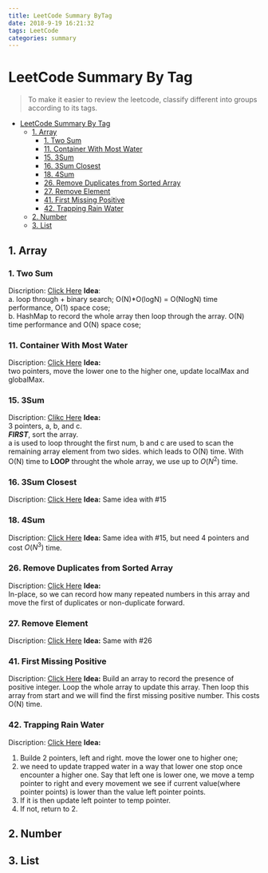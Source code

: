 ```yaml
---
title: LeetCode Summary ByTag
date: 2018-9-19 16:21:32
tags: LeetCode
categories: summary
---
```


# LeetCode Summary By Tag
> To make it easier to review the leetcode, classify different into groups according to its tags.

<!-- TOC -->

- [LeetCode Summary By Tag](#leetcode-summary-by-tag)
    - [1. Array](#1-array)
        - [1. Two Sum](#1-two-sum)
        - [11. Container With Most Water](#11-container-with-most-water)
        - [15. 3Sum](#15-3sum)
        - [16. 3Sum Closest](#16-3sum-closest)
        - [18. 4Sum](#18-4sum)
        - [26. Remove Duplicates from Sorted Array](#26-remove-duplicates-from-sorted-array)
        - [27. Remove Element](#27-remove-element)
        - [41. First Missing Positive](#41-first-missing-positive)
        - [42. Trapping Rain Water](#42-trapping-rain-water)
    - [2. Number](#2-number)
    - [3. List](#3-list)

<!-- /TOC -->
<!--more-->
## 1. Array

### 1. Two Sum
Discription: [Click Here](https://leetcode.com/problems/two-sum/description/)
**Idea**:  
a. loop through + binary search; O(N)*O(logN) = O(NlogN) time performance, O(1) space cose;  
b. HashMap to record the whole array then loop through the array.
O(N) time performance and O(N) space cose;

### 11. Container With Most Water
Discription: [Click Here](https://leetcode.com/problems/container-with-most-water/description/)
**Idea:**  
two pointers, move the lower one to the higher one, update localMax and globalMax.

### 15. 3Sum
Discription: [Clikc Here](https://leetcode.com/problems/3sum/description/)
**Idea:**  
3 pointers, a, b, and c.  
***FIRST***, sort the array.  
a is used to loop throught the first num, b and c are used to scan the remaining array element from two sides. which leads to O(N) time. With O(N) time to **LOOP** throught the whole array, we use up to $O(N^2)$ time.

### 16. 3Sum Closest
Discription: [Click Here](https://leetcode.com/problems/3sum-closest/description/)
**Idea:**
Same idea with #15

### 18. 4Sum
Discription: [Click Here](https://leetcode.com/problems/4sum/description/)
**Idea:**
Same idea with #15, but need 4 pointers and cost $O(N^3)$ time.

### 26. Remove Duplicates from Sorted Array
Discription: [Click Here](https://leetcode.com/problems/remove-duplicates-from-sorted-array/description/)
**Idea:**  
In-place, so we can record how many repeated numbers in this array and move the first of duplicates or non-duplicate forward.

### 27. Remove Element
Discription: [Click Here](https://leetcode.com/problems/remove-element/description/)
**Idea:**
Same with #26

### 41. First Missing Positive
Discription: [Click Here](https://leetcode.com/problems/first-missing-positive/description/)
**Idea:**
Build an array to record the presence of positive integer. Loop the whole array to update this array. Then loop this array from start and we will find the first missing positive number. This costs O(N) time.

### 42. Trapping Rain Water
Discription: [Click Here](https://leetcode.com/problems/trapping-rain-water/description/)
**Idea:**  
1) Builde 2 pointers, left and right. move the lower one to higher one;
2) we need to update trapped water in a way that lower one stop once encounter a higher one. Say that left one is lower one, we move a temp pointer to right and every movement we see if current value(where pointer points) is lower than the value left pointer points. 
3) If it is then update left pointer to temp pointer.
4) If not, return to 2.


## 2. Number

## 3. List